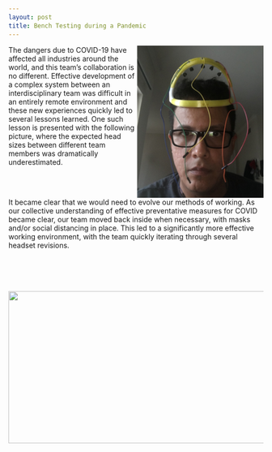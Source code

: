```yaml
---
layout: post
title: Bench Testing during a Pandemic
---
```

<img src="/photos/smallhat.PNG" width="250" height="300" style="float: right">
<p>The dangers due to COVID-19 have affected all industries around the world, and this team’s collaboration is no different.  Effective development of a complex system between an interdisciplinary team was difficult in an entirely remote environment and these new experiences quickly led to several lessons learned. One such lesson is presented with the following picture, where the expected head sizes between different team members was dramatically underestimated.</p>

<br>
<br>

<p>It became clear that we would need to evolve our methods of working. As our collective understanding of effective preventative measures for COVID became clear, our team moved back inside when necessary, with masks and/or social distancing in place. This led to a significantly more effective working environment, with the team quickly iterating through several headset revisions.</p>
<br>
<br>
<br>
<br>
<div style="text-align:center"><img src="/photos/joined.png" width="800" height="300" /></div>
